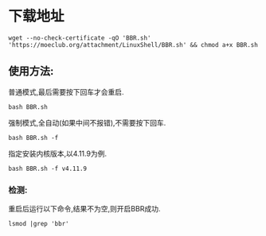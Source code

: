 # 下载地址
```
wget --no-check-certificate -qO 'BBR.sh' 'https://moeclub.org/attachment/LinuxShell/BBR.sh' && chmod a+x BBR.sh
```
## 使用方法:
普通模式,最后需要按下回车才会重启.

```
bash BBR.sh
```
强制模式,全自动(如果中间不报错),不需要按下回车.

```
bash BBR.sh -f
```
指定安装内核版本,以4.11.9为例.

```
bash BBR.sh -f v4.11.9
```
### 检测:
重启后运行以下命令,结果不为空,则开启BBR成功.
```
lsmod |grep 'bbr'
```
